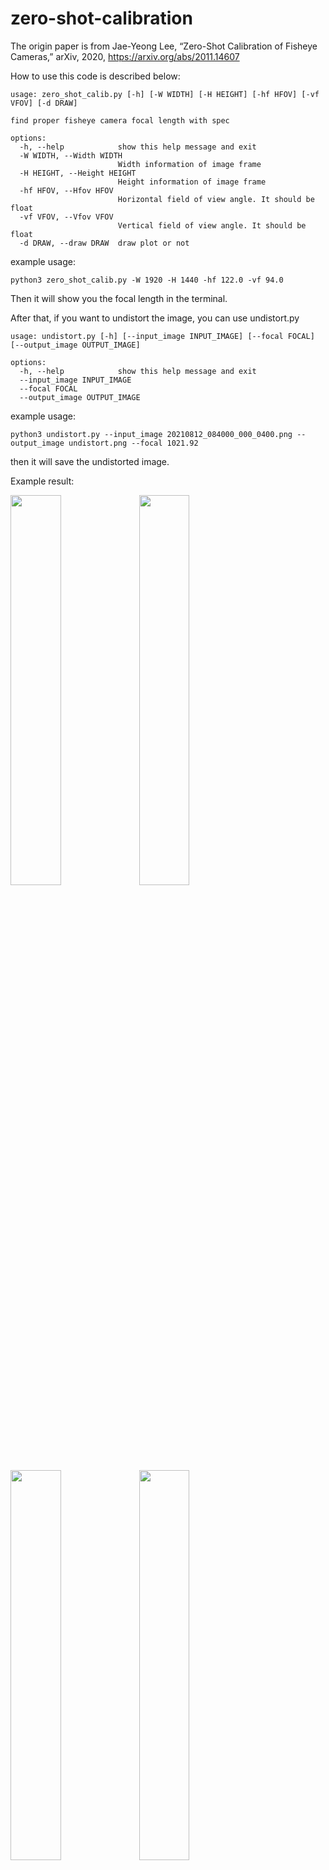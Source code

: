 # zero-shot-calibration

The origin paper is from Jae-Yeong Lee, “Zero-Shot Calibration of Fisheye Cameras,”
arXiv, 2020, https://arxiv.org/abs/2011.14607

How to use this code is described below:

```shell
usage: zero_shot_calib.py [-h] [-W WIDTH] [-H HEIGHT] [-hf HFOV] [-vf VFOV] [-d DRAW]

find proper fisheye camera focal length with spec

options:
  -h, --help            show this help message and exit
  -W WIDTH, --Width WIDTH
                        Width information of image frame
  -H HEIGHT, --Height HEIGHT
                        Height information of image frame
  -hf HFOV, --Hfov HFOV
                        Horizontal field of view angle. It should be float
  -vf VFOV, --Vfov VFOV
                        Vertical field of view angle. It should be float
  -d DRAW, --draw DRAW  draw plot or not
```

example usage:
```shell
python3 zero_shot_calib.py -W 1920 -H 1440 -hf 122.0 -vf 94.0
```

Then it will show you the focal length in the terminal.

After that, if you want to undistort the image, you can use undistort.py

```shell
usage: undistort.py [-h] [--input_image INPUT_IMAGE] [--focal FOCAL] [--output_image OUTPUT_IMAGE]

options:
  -h, --help            show this help message and exit
  --input_image INPUT_IMAGE
  --focal FOCAL
  --output_image OUTPUT_IMAGE
```

example usage:
```shell
python3 undistort.py --input_image 20210812_084000_000_0400.png --output_image undistort.png --focal 1021.92
```

then it will save the undistorted image.

Example result:

<img src="20210812_084000_000_0400_undistort.png"  width = "40%" height = "40%">
<img src="20210812_084000_000_0500_undistort.png"  width = "40%" height = "40%">
<img src="20210812_084000_000_0600_undistort.png"  width = "40%" height = "40%">
<img src="20210812_084000_000_0700_undistort.png"  width = "40%" height = "40%">
<!-- align="left" 
align="right"
align="left" 
align="right" -->